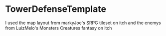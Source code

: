 # TowerDefenseTemplate
 I used the map layout from markyJoe's SRPG tileset on itch
and the enemys from LuizMelo's Monsters Creatures fantasy on itch
